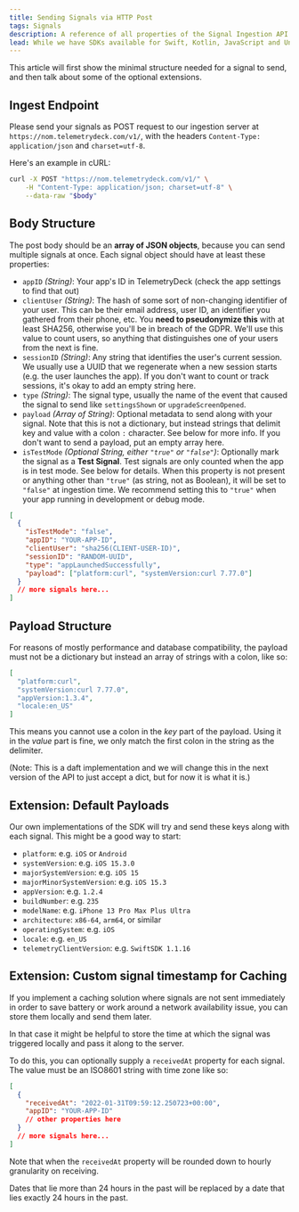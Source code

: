 ```yaml
---
title: Sending Signals via HTTP Post
tags: Signals
description: A reference of all properties of the Signal Ingestion API
lead: While we have SDKs available for Swift, Kotlin, JavaScript and Unity, developers who work with other languages and frameworks can also use TelemetryDeck by sending signals via HTTP POST request directly to our ingestion API. This is what our SDKs do.
---
```


This article will first show the minimal structure needed for a signal to send, and then talk about some of the optional extensions.

## Ingest Endpoint

Please send your signals as POST request to our ingestion server at `https://nom.telemetrydeck.com/v1/`, with the headers `Content-Type: application/json` and `charset=utf-8`.

Here's an example in cURL:

```bash
curl -X POST "https://nom.telemetrydeck.com/v1/" \
    -H "Content-Type: application/json; charset=utf-8" \
    --data-raw "$body"
```

## Body Structure

The post body should be an **array of JSON objects**, because you can send multiple signals at once. Each signal object should have at least these properties:

- `appID` _(String)_: Your app's ID in TelemetryDeck (check the app settings to find that out)
- `clientUser` _(String)_: The hash of some sort of non-changing identifier of your user. This can be their email address, user ID, an identifier you gathered from their phone, etc. You **need to pseudonymize this** with at least SHA256, otherwise you'll be in breach of the GDPR. We'll use this value to count users, so anything that distinguishes one of your users from the next is fine.
- `sessionID` _(String)_: Any string that identifies the user's current session. We usually use a UUID that we regenerate when a new session starts (e.g. the user launches the app). If you don't want to count or track sessions, it's okay to add an empty string here.
- `type` _(String)_: The signal type, usually the name of the event that caused the signal to send like `settingsShown` or `upgradeScreenOpened`.
- `payload` _(Array of String)_: Optional metadata to send along with your signal. Note that this is not a dictionary, but instead strings that delimit key and value with a colon `:` character. See below for more info. If you don't want to send a payload, put an empty array here.
- `isTestMode` _(Optional String, either `"true"` or `"false"`)_: Optionally mark the signal as a **Test Signal**. Test signals are only counted when the app is in test mode. See below for details. When this property is not present or anything other than `"true"` (as string, not as Boolean), it will be set to `"false"` at ingestion time. We recommend setting this to `"true"` when your app running in development or debug mode.

```json
[
  {
    "isTestMode": "false",
    "appID": "YOUR-APP-ID",
    "clientUser": "sha256(CLIENT-USER-ID)",
    "sessionID": "RANDOM-UUID",
    "type": "appLaunchedSuccessfully",
    "payload": ["platform:curl", "systemVersion:curl 7.77.0"]
  }
  // more signals here...
]
```

## Payload Structure

For reasons of mostly performance and database compatibility, the payload must not be a dictionary but instead an array of strings with a colon, like so:

```json
[
  "platform:curl",
  "systemVersion:curl 7.77.0",
  "appVersion:1.3.4",
  "locale:en_US"
]
```

This means you cannot use a colon in the _key_ part of the payload. Using it in the _value_ part is fine, we only match the first colon in the string as the delimiter.

(Note: This is a daft implementation and we will change this in the next version of the API to just accept a dict, but for now it is what it is.)

## Extension: Default Payloads

Our own implementations of the SDK will try and send these keys along with each signal. This might be a good way to start:

- `platform`: e.g. `iOS` or `Android`
- `systemVersion`: e.g. `iOS 15.3.0`
- `majorSystemVersion`: e.g. `iOS 15`
- `majorMinorSystemVersion`: e.g. `iOS 15.3`
- `appVersion`: e.g. `1.2.4`
- `buildNumber`: e.g. `235`
- `modelName`: e.g. `iPhone 13 Pro Max Plus Ultra`
- `architecture`: `x86-64`, `arm64`, or similar
- `operatingSystem`: e.g. `iOS`
- `locale`: e.g. `en_US`
- `telemetryClientVersion`: e.g. `SwiftSDK 1.1.16`

## Extension: Custom signal timestamp for Caching

If you implement a caching solution where signals are not sent immediately in order to save battery or work around a network availability issue, you can store them locally and send them later.

In that case it might be helpful to store the time at which the signal was triggered locally and pass it along to the server.

To do this, you can optionally supply a `receivedAt` property for each signal. The value must be an ISO8601 string with time zone like so:

```json
[
  {
    "receivedAt": "2022-01-31T09:59:12.250723+00:00",
    "appID": "YOUR-APP-ID"
    // other properties here
  }
  // more signals here...
]
```

Note that when the `receivedAt` property will be rounded down to hourly granularity on receiving.

Dates that lie more than 24 hours in the past will be replaced by a date that lies exactly 24 hours in the past.
